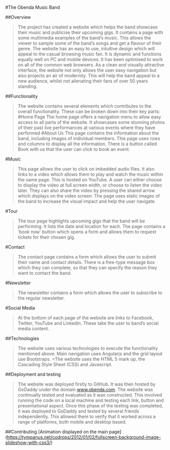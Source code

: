 #The Obenda Music Band

##Overview
>The project has created a website which helps the band showcase their music and publicise their upcoming gigs. It contains a page with some multimedia examples of the band’s music. This allows the viewer to sample some of the band’s songs and get a flavour of their genre. 
The website has an easy to use, intuitive design which will appeal to the casual browsing music fan. It is dynamic and functions equally well on PC and mobile devices. It has been optimised to work on all of the common web browsers.
As a clean and visually attractive interface, the website not only allows the user easy navigation but also projects an air of modernity. This will help the band appeal to a new audience, whilst not alienating their fans of over 50 years standing.



##Functionality
>The website contains several elements which contributes to the overall functionality. These can be broken down into their key parts:
#Home Page
>The home page offers a navigation menu to allow easy access to all parts of the website. It showcases some stunning photos of their past live performances at various events where they have performed
#About Us
>This page contains the information about the band, including images of individual members. This page uses rows and columns to display all the information.
There is a button called Book with us that the user can click to book an event.


#Music
>This page allows the user to click on imbedded audio files. It also links to a video which allows them to play and watch the music within the same page. This is hosted on YouTube.
A user can either choose to display the video at full screen width, or choose to listen the video later. They can also share the video by pressing the shared arrow which displays on the video screen.
The page uses static images of the band to increase the visual impact and help the user navigate.

#Tour
>The tour page highlights upcoming gigs that the band will be performing. It lists the date and location for each.
>The page contains a ‘book now’ button which opens a form and allows them to request tickets for their chosen gig.

#Contact
>The contact page contains a form which allows the user to submit their name and contact details. There is a free-type message box which they can complete, so that they can specify the reason they want to contact the band.

#Newsletter
>The newsletter contains a form which allows the user to subscribe to the regular newsletter.


#Social Media
>At the bottom of each page of the website are links to Facebook, Twitter, YouTube and Linkedin. These take the user to band’s social media content.

##Technologies
>The website uses various technologies to execute the functionality mentioned above. Main navigation uses Angularjs and the grid layout use Bootstraps. >The website uses the HTML 5 mark up, the Cascading Style Sheet (CSS) and Javascript.


##Deployment and testing
>The website was deployed firstly to GitHub. It was then hosted by GoDaddy under the domain www.obenda.com.
>The website was continually tested and evaluated as it was constructed. This involved running the code on a local machine and testing each link, button and presentational aspect. Once this phase of the testing was completed, it was deployed to GoDaddy and tested by several friends independently. This allowed them to verify that it worked across a range of platforms, both mobile and desktop based.


##Contributing
[Animation displayed on the main page] (https://tympanus.net/codrops/2012/01/02/fullscreen-background-image-slideshow-with-css3/)

